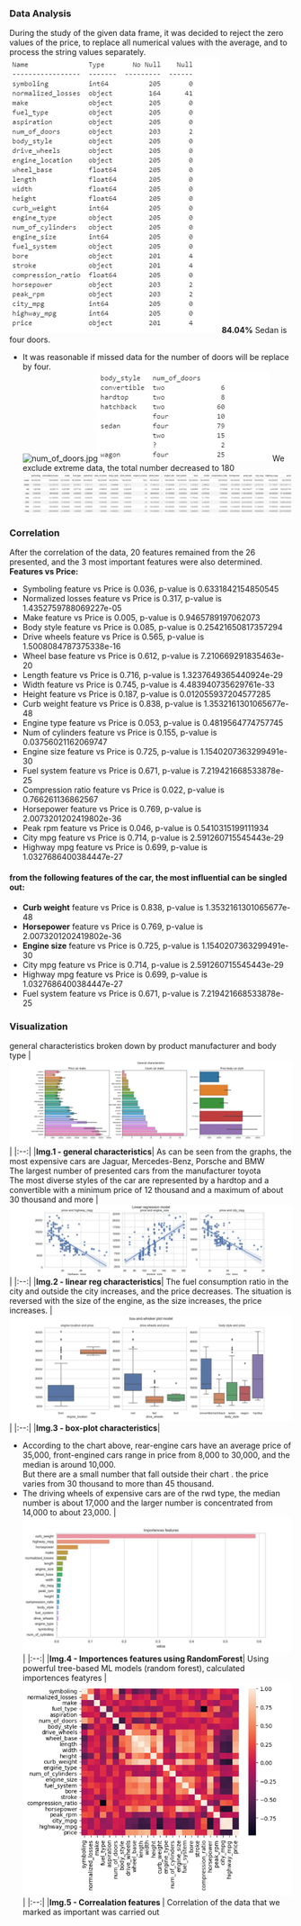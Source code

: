 ### Data Analysis 
During the study of the given data frame, it was decided to reject the zero values of the price, to replace all numerical values with the average, and to process the string values separately.
<br>
![describe](img/describe.jpg)
<b>84.04%</b> Sedan is four doors.<br>
* It was reasonable if missed data for the number of doors will be replace by four.<br>
![num_of_doors.jpg](attachment:967456c0-26c0-451d-8814-abb4c2569397.jpg)![analyze_missing_num_of_doors](img/num_of_doors.jpg)
We exclude extreme data, the total number decreased to 180
![result discribe](img/Result_description.png)
### Correlation

After the correlation of the data, 20 features remained from the 26 presented, and the 3 most important features were also determined.
<b>Features vs Price:</b>
* Symboling feature vs Price is 0.036, p-value is 0.6331842154850545<br>
* Normalized losses feature vs Price is 0.317, p-value is 1.4352759788069227e-05<br>
* Make feature vs Price is 0.005, p-value is 0.9465789197062073<br>
* Body style feature vs Price is 0.085, p-value is 0.25421650817357294<br>
* Drive wheels feature vs Price is 0.565, p-value is 1.5008084787375338e-16<br>
* Wheel base feature vs Price is 0.612, p-value is 7.210669291835463e-20<br>
* Length feature vs Price is 0.716, p-value is 1.3237649365440924e-29<br>
* Width feature vs Price is 0.745, p-value is 4.483940735629761e-33<br>
* Height feature vs Price is 0.187, p-value is 0.012055937204577285<br>
* Curb weight feature vs Price is 0.838, p-value is 1.3532161301065677e-48<br>
* Engine type feature vs Price is 0.053, p-value is 0.4819564774757745<br>
* Num of cylinders feature vs Price is 0.155, p-value is 0.03756021162069747<br>
* Engine size feature vs Price is 0.725, p-value is 1.1540207363299491e-30<br>
* Fuel system feature vs Price is 0.671, p-value is 7.219421668533878e-25<br>
* Compression ratio feature vs Price is 0.022, p-value is 0.766261136862567<br>
* Horsepower feature vs Price is 0.769, p-value is 2.0073201202419802e-36<br>
* Peak rpm feature vs Price is 0.046, p-value is 0.5410315199111934<br>
* City mpg feature vs Price is 0.714, p-value is 2.591260715545443e-29<br>
* Highway mpg feature vs Price is 0.699, p-value is 1.0327686400384447e-27<br>
#### from the following features of the car, the most influential can be singled out:

* <b>Curb weight</b> feature vs Price is 0.838, p-value is 1.3532161301065677e-48<br>
* <b>Horsepower</b> feature vs Price is 0.769, p-value is 2.0073201202419802e-36<br>
* <b>Engine size</b> feature vs Price is 0.725, p-value is 1.1540207363299491e-30<br>
* City mpg feature vs Price is 0.714, p-value is 2.591260715545443e-29<br>
* Highway mpg feature vs Price is 0.699, p-value is 1.0327686400384447e-27<br>
* Fuel system feature vs Price is 0.671, p-value is 7.219421668533878e-25<br>

### Visualization
general characteristics broken down by product manufacturer and body type
| ![general characteristics](img/general_characteristics.jpg) |
|:--:|
|<b>Img.1 - general characteristics</b>|
As can be seen from the graphs, the most expensive cars are Jaguar, Mercedes-Benz, Porsche and BMW<br>
The largest number of presented cars from the manufacturer toyota<br>
The most diverse styles of the car are represented by a hardtop and a convertible with a minimum price of 12 thousand and a maximum of about 30 thousand and more
| ![linear regresssion models](img/linear_regression_model.jpg) |
|:--:|
|<b>Img.2 - linear reg characteristics</b>|
The fuel consumption ratio in the city and outside the city increases, and the price decreases. The situation is reversed with the size of the engine, as the size increases, the price increases.
| ![box-and-whisker plot model.jpg](img/box-and-whisker_plot_model.jpg) |
|:--:|
|<b>Img.3 - box-plot characteristics</b>|
* According to the chart above, rear-engine cars have an average price of 35,000, front-engined cars range in price from 8,000 to 30,000, and the median is around 10,000.<br> But there are a small number that fall outside their chart . the price varies from 30 thousand to more than 45 thousand.<br>
* The driving wheels of expensive cars are of the rwd type, the median number is about 17,000 and the larger number is concentrated from 14,000 to about 23,000.
| ![importences features](img/importences_features.jpg) |
|:--:|
|<b>Img.4 - Importences features using RandomForest</b>|
Using powerful tree-based ML models (random forest), calculated importences featyres
| ![linear regresssion models](img/output.png) |
|:--:|
|<b>Img.5 - Correalation features </b>|
Correlation of the data that we marked as important was carried out

